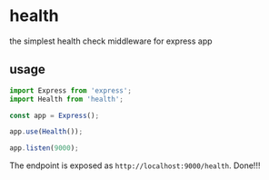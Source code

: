 # health
the simplest health check middleware for express app

## usage
```javascript
import Express from 'express';
import Health from 'health';

const app = Express();

app.use(Health());

app.listen(9000);
```

The endpoint is exposed as `http://localhost:9000/health`. Done!!!
